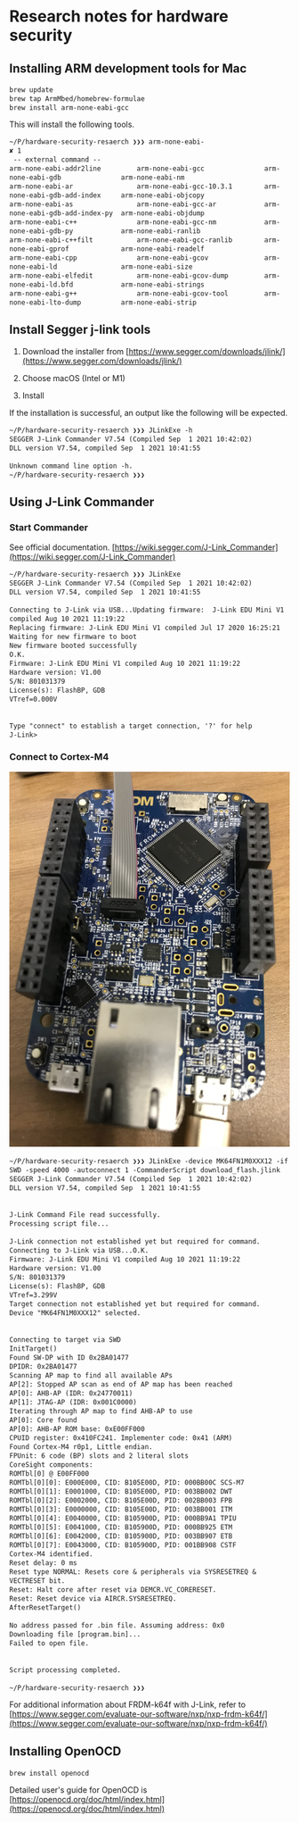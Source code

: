 # Research notes for hardware security

## Installing ARM development tools for Mac

```
brew update
brew tap ArmMbed/homebrew-formulae
brew install arm-none-eabi-gcc
```

This will install the following tools.

```
~/P/hardware-security-resaerch ❯❯❯ arm-none-eabi-                                                                                      ✘ 1
 -- external command --
arm-none-eabi-addr2line         arm-none-eabi-gcc               arm-none-eabi-gdb               arm-none-eabi-nm
arm-none-eabi-ar                arm-none-eabi-gcc-10.3.1        arm-none-eabi-gdb-add-index     arm-none-eabi-objcopy
arm-none-eabi-as                arm-none-eabi-gcc-ar            arm-none-eabi-gdb-add-index-py  arm-none-eabi-objdump
arm-none-eabi-c++               arm-none-eabi-gcc-nm            arm-none-eabi-gdb-py            arm-none-eabi-ranlib
arm-none-eabi-c++filt           arm-none-eabi-gcc-ranlib        arm-none-eabi-gprof             arm-none-eabi-readelf
arm-none-eabi-cpp               arm-none-eabi-gcov              arm-none-eabi-ld                arm-none-eabi-size
arm-none-eabi-elfedit           arm-none-eabi-gcov-dump         arm-none-eabi-ld.bfd            arm-none-eabi-strings
arm-none-eabi-g++               arm-none-eabi-gcov-tool         arm-none-eabi-lto-dump          arm-none-eabi-strip

```

## Install Segger j-link tools

1. Download the installer from [https://www.segger.com/downloads/jlink/](https://www.segger.com/downloads/jlink/)

2. Choose macOS (Intel or M1)

3. Install

If the installation is successful, an output like the following will be expected.

```
~/P/hardware-security-resaerch ❯❯❯ JLinkExe -h
SEGGER J-Link Commander V7.54 (Compiled Sep  1 2021 10:42:02)
DLL version V7.54, compiled Sep  1 2021 10:41:55

Unknown command line option -h.
~/P/hardware-security-resaerch ❯❯❯
```


## Using J-Link Commander 

### Start Commander

See official documentation. [https://wiki.segger.com/J-Link_Commander](https://wiki.segger.com/J-Link_Commander)

```
~/P/hardware-security-resaerch ❯❯❯ JLinkExe
SEGGER J-Link Commander V7.54 (Compiled Sep  1 2021 10:42:02)
DLL version V7.54, compiled Sep  1 2021 10:41:55

Connecting to J-Link via USB...Updating firmware:  J-Link EDU Mini V1 compiled Aug 10 2021 11:19:22
Replacing firmware: J-Link EDU Mini V1 compiled Jul 17 2020 16:25:21
Waiting for new firmware to boot
New firmware booted successfully
O.K.
Firmware: J-Link EDU Mini V1 compiled Aug 10 2021 11:19:22
Hardware version: V1.00
S/N: 801031379
License(s): FlashBP, GDB
VTref=0.000V


Type "connect" to establish a target connection, '?' for help
J-Link>
```


### Connect to Cortex-M4

![](images/frdm-k64f.jpg)

```
~/P/hardware-security-resaerch ❯❯❯ JLinkExe -device MK64FN1M0XXX12 -if SWD -speed 4000 -autoconnect 1 -CommanderScript download_flash.jlink
SEGGER J-Link Commander V7.54 (Compiled Sep  1 2021 10:42:02)
DLL version V7.54, compiled Sep  1 2021 10:41:55


J-Link Command File read successfully.
Processing script file...

J-Link connection not established yet but required for command.
Connecting to J-Link via USB...O.K.
Firmware: J-Link EDU Mini V1 compiled Aug 10 2021 11:19:22
Hardware version: V1.00
S/N: 801031379
License(s): FlashBP, GDB
VTref=3.299V
Target connection not established yet but required for command.
Device "MK64FN1M0XXX12" selected.


Connecting to target via SWD
InitTarget()
Found SW-DP with ID 0x2BA01477
DPIDR: 0x2BA01477
Scanning AP map to find all available APs
AP[2]: Stopped AP scan as end of AP map has been reached
AP[0]: AHB-AP (IDR: 0x24770011)
AP[1]: JTAG-AP (IDR: 0x001C0000)
Iterating through AP map to find AHB-AP to use
AP[0]: Core found
AP[0]: AHB-AP ROM base: 0xE00FF000
CPUID register: 0x410FC241. Implementer code: 0x41 (ARM)
Found Cortex-M4 r0p1, Little endian.
FPUnit: 6 code (BP) slots and 2 literal slots
CoreSight components:
ROMTbl[0] @ E00FF000
ROMTbl[0][0]: E000E000, CID: B105E00D, PID: 000BB00C SCS-M7
ROMTbl[0][1]: E0001000, CID: B105E00D, PID: 003BB002 DWT
ROMTbl[0][2]: E0002000, CID: B105E00D, PID: 002BB003 FPB
ROMTbl[0][3]: E0000000, CID: B105E00D, PID: 003BB001 ITM
ROMTbl[0][4]: E0040000, CID: B105900D, PID: 000BB9A1 TPIU
ROMTbl[0][5]: E0041000, CID: B105900D, PID: 000BB925 ETM
ROMTbl[0][6]: E0042000, CID: B105900D, PID: 003BB907 ETB
ROMTbl[0][7]: E0043000, CID: B105900D, PID: 001BB908 CSTF
Cortex-M4 identified.
Reset delay: 0 ms
Reset type NORMAL: Resets core & peripherals via SYSRESETREQ & VECTRESET bit.
Reset: Halt core after reset via DEMCR.VC_CORERESET.
Reset: Reset device via AIRCR.SYSRESETREQ.
AfterResetTarget()

No address passed for .bin file. Assuming address: 0x0
Downloading file [program.bin]...
Failed to open file.


Script processing completed.

~/P/hardware-security-resaerch ❯❯❯
```

For additional information about FRDM-k64f with J-Link, refer to [https://www.segger.com/evaluate-our-software/nxp/nxp-frdm-k64f/](https://www.segger.com/evaluate-our-software/nxp/nxp-frdm-k64f/)


## Installing OpenOCD

```
brew install openocd
```

Detailed user's guide for OpenOCD is [https://openocd.org/doc/html/index.html](https://openocd.org/doc/html/index.html)


